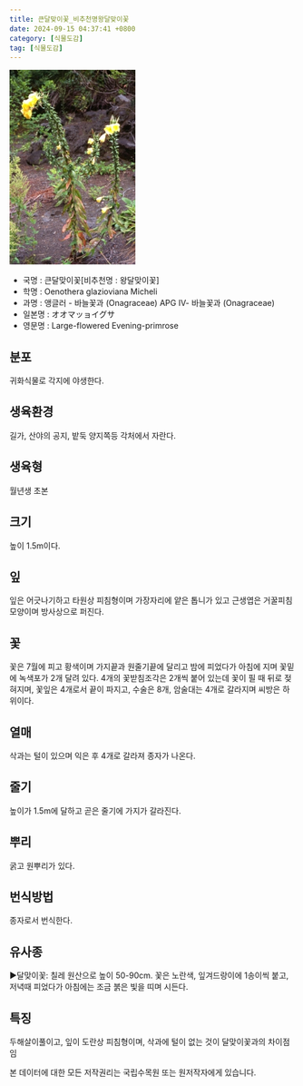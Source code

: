 ```yaml
---
title: 큰달맞이꽃_비추천명왕달맞이꽃
date: 2024-09-15 04:37:41 +0800
category: [식물도감]
tag: [식물도감]
---
```




![큰달맞이꽃[비추천명 : 왕달맞이꽃]](/assets/img/fileUpload/plants/basic/Onagraceae/Oenothera/2374/1_th2.JPG)
- 국명 : 큰달맞이꽃[비추천명 : 왕달맞이꽃]
- 학명 : Oenothera glazioviana Micheli
- 과명 : 앵글러 - 바늘꽃과 (Onagraceae) APG Ⅳ- 바늘꽃과 (Onagraceae)
- 일본명 : オオマッョイグサ
- 영문명 : Large-flowered Evening-primrose


## 분포
귀화식물로 각지에 야생한다.
## 생육환경
길가, 산야의 공지, 밭둑 양지쪽등 각처에서 자란다.
## 생육형
월년생 초본
## 크기
높이 1.5m이다.
## 잎
잎은 어긋나기하고 타원상 피침형이며 가장자리에 얕은 톱니가 있고 근생엽은 거꿀피침모양이며 방사상으로 퍼진다.
## 꽃
꽃은 7월에 피고 황색이며 가지끝과 원줄기끝에 달리고 밤에 피었다가 아침에 지며 꽃밑에 녹색포가 2개 달려 있다. 4개의 꽃받침조각은 2개씩 붙어 있는데 꽃이 필 때 뒤로 젖혀지며, 꽃잎은 4개로서 끝이 파지고, 수술은 8개, 암술대는 4개로 갈라지며 씨방은 하위이다.
## 열매
삭과는 털이 있으며 익은 후 4개로 갈라져 종자가 나온다.
## 줄기
높이가 1.5m에 달하고 곧은 줄기에 가지가 갈라진다.
## 뿌리
굵고 원뿌리가 있다.
## 번식방법
종자로서 번식한다.
## 유사종
▶달맞이꽃: 칠레 원산으로 높이 50-90cm. 꽃은 노란색, 잎겨드랑이에 1송이씩 붙고, 저녁때 피었다가 아침에는 조금 붉은 빛을 띠며 시든다.
## 특징
두해살이풀이고, 잎이 도란상 피침형이며, 삭과에 털이 없는 것이 달맞이꽃과의 차이점임






본 데이터에 대한 모든 저작권리는 국립수목원 또는 원저작자에게 있습니다.
